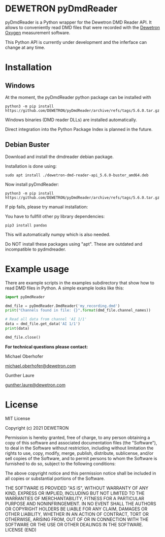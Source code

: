 # DEWETRON pyDmdReader

pyDmdReader is a Python wrapper for the Dewetron DMD Reader API. It allows to conveniently read DMD files that were recorded with the [Dewetron Oxygen](https://www.dewetron.com/products/oxygen-measurement-software/) measurement software.

This Python API is currently under development and the inferface can change at any time. 


# Installation

## Windows

At the moment, the pyDmdReader python package can be installed with

```
python3 -m pip install https://github.com/DEWETRON/pyDmdReader/archive/refs/tags/5.6.0.tar.gz
```

Windows binaries (DMD reader DLLs) are installed automatically.

Direct integration into the Python Package Index is planned in the future.

## Debian Buster 

Download and install the dmdreader debian package.

Installation is done using:

```
sudo apt install ./dewetron-dmd-reader-api_5.6.0-buster_amd64.deb
```

Now install pyDmdReader:
```
python3 -m pip install https://github.com/DEWETRON/pyDmdReader/archive/refs/tags/5.6.0.tar.gz
```

If pip fails, please try manual installation:

You have to fullfill other py library dependencies:

```
pip3 install pandas
```

This will automatically numpy which is also needed.

Do NOT install these packages using "apt".
These are outdated and incompatible to pydmdreader.

# Example usage
There are example scripts in the examples subdirectory that show how to read DMD files in Python. A simple example looks like this:
```python
import pyDmdReader

dmd_file = pyDmdReader.DmdReader('my_recording.dmd')
print("Channels found in file: {}".format(dmd_file.channel_names))

# Read all data from channel 'AI 1/1'
data = dmd_file.get_data('AI 1/1')
print(data)

dmd_file.close()
```

**For technical questions please contact:**

Michael Oberhofer 

michael.oberhofer@dewetron.com

Gunther Laure

gunther.laure@dewetron.com




# License
MIT License

Copyright (c) 2021 DEWETRON

Permission is hereby granted, free of charge, to any person obtaining a copy
of this software and associated documentation files (the "Software"), to deal
in the Software without restriction, including without limitation the rights
to use, copy, modify, merge, publish, distribute, sublicense, and/or sell
copies of the Software, and to permit persons to whom the Software is
furnished to do so, subject to the following conditions:

The above copyright notice and this permission notice shall be included in all
copies or substantial portions of the Software.

THE SOFTWARE IS PROVIDED "AS IS", WITHOUT WARRANTY OF ANY KIND, EXPRESS OR
IMPLIED, INCLUDING BUT NOT LIMITED TO THE WARRANTIES OF MERCHANTABILITY,
FITNESS FOR A PARTICULAR PURPOSE AND NONINFRINGEMENT. IN NO EVENT SHALL THE
AUTHORS OR COPYRIGHT HOLDERS BE LIABLE FOR ANY CLAIM, DAMAGES OR OTHER
LIABILITY, WHETHER IN AN ACTION OF CONTRACT, TORT OR OTHERWISE, ARISING FROM,
OUT OF OR IN CONNECTION WITH THE SOFTWARE OR THE USE OR OTHER DEALINGS IN THE
SOFTWARE.
LICENSE (END)
